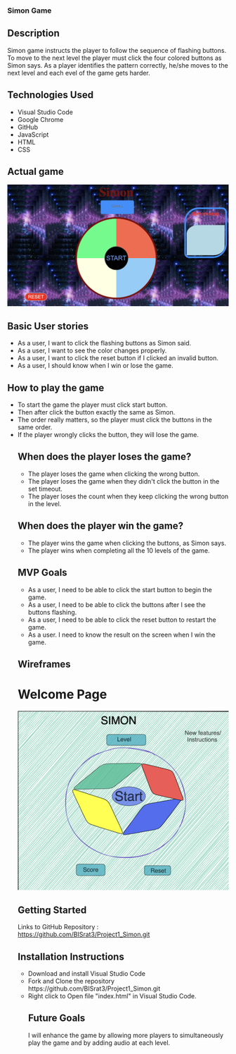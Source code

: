 ### Simon Game

## Description 
Simon game instructs the player to follow the sequence of flashing buttons. To move to the next level the player must click the four colored buttons as Simon says. As a player identifies the pattern correctly, he/she moves to the next level and each evel of the game gets harder.

## Technologies Used 
<ul>
<li> Visual Studio Code</li>
<li> Google Chrome</li>
<li> GitHub</li>
<li> JavaScript</li>
<li> HTML</li>
<li> CSS</li>
</ul>

## Actual game
<img src="./Simon_game.png" alt="Simon_Game">

## Basic User stories
<ul>
<li> As a user, I want to click the flashing buttons as Simon said.</li>
<li> As a user, I want to see the color changes properly.</li>
<li> As a user, I want to click the reset button if I clicked an invalid button.</li>
<li> As a user, I should know when I win or lose the game.</li>
</ul>

## How to play the game
<ul>
<li> To start the game the player must click start button.</li>
<li> Then after click the button exactly the same as Simon. </li>
<li> The order really matters, so the player must click the buttons in the same order.</li>
<li> If the player wrongly clicks the  button, they will lose the game.</li>

## When does the player loses the game?
<ul>
<li> The player loses the game when clicking the wrong button.</li>
<li> The player loses the game when they didn't click the button in the set timeout. </li>
<li> The player loses the count when they keep clicking the wrong button in the level.</li>
</ul>

## When does the player win the game?
 <ul>
<li> The player wins the game when clicking the buttons, as Simon says.</li> 
<li> The player wins when completing all the 10 levels of the game. </li> 
</ul>

## MVP Goals
<ul>
<li> As a user, I need to be able to click the start button to begin the game. </li>
<li> As a user, I need to be able to click the buttons after I see the buttons flashing.</li>
<li> As a user, I need to be able to click the reset button to restart the game. </li>
<li> As a user. I need to know the result on the screen when I win the game.</li>
</ul>


 ## Wireframes 
 # Welcome Page

<img width="571" alt="Simon_Wireframe" src="./Simon_Wire_Frame.png">

 ## Getting Started 

Links to GitHub Repository : https://github.com/BISrat3/Project1_Simon.git 

## Installation Instructions
<ul> 
<li> Download and install Visual Studio Code</li> 
<li> Fork and Clone the repository https://github.com/BISrat3/Project1_Simon.git </li>
<li> Right click to Open file "index.html" in Visual Studio Code.</li>


 ## Future Goals
I will enhance the game by allowing more players to simultaneously play the game and by adding audio at each level. 



